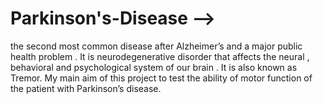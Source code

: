 # Parkinson's-Disease -->  
the second most common disease after Alzheimer’s and a major public health problem .
It is neurodegenerative disorder that affects the neural , behavioral and psychological system of our brain . It is also known as Tremor.
My main aim of this project to test the ability of motor function of the patient with Parkinson’s disease.

